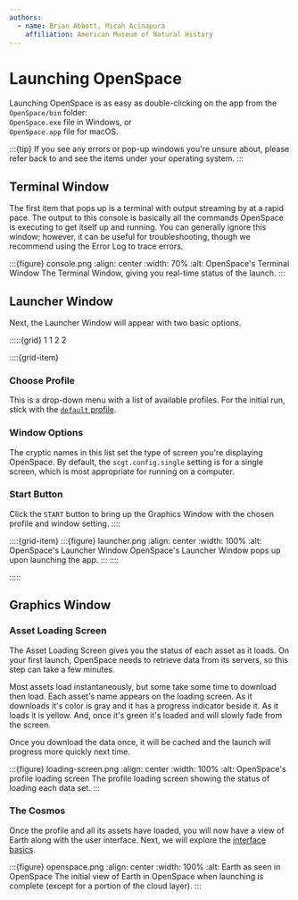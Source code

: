 ```yaml
---
authors:
  - name: Brian Abbott, Micah Acinapura
    affiliation: American Museum of Natural History
---
```



# Launching OpenSpace

Launching OpenSpace is as easy as double-clicking on the app from the `OpenSpace/bin` folder: \
`OpenSpace.exe` file in Windows, or \
`OpenSpace.app` file for macOS.


:::{tip}
If you see any errors or pop-up windows you're unsure about, please refer back to [](../install/index) and see the items under your operating system.
:::


## Terminal Window

The first item that pops up is a terminal with output streaming by at a rapid pace. The output to this console is basically all the commands OpenSpace is executing to get itself up and running. You can generally ignore this window; however, it can be useful for troubleshooting, though we recommend using the Error Log to trace errors.

:::{figure} console.png
:align: center
:width: 70%
:alt: OpenSpace's Terminal Window
The Terminal Window, giving you real-time status of the launch.
:::


## Launcher Window

Next, the Launcher Window will appear with two basic options. 

:::::{grid} 1 1 2 2

::::{grid-item}
### Choose Profile
This is a drop-down menu with a list of available profiles. For the initial run, stick with the [`default` profile](/profiles/default/index).

### Window Options
The cryptic names in this list set the type of screen you're displaying OpenSpace. By default, the `scgt.config.single` setting is for a single screen, which is most appropriate for running on a computer.


### Start Button
Click the `START` button to bring up the Graphics Window with the chosen profile and window setting.
::::


::::{grid-item}
:::{figure} launcher.png
:align: center
:width: 100%
:alt: OpenSpace's Launcher Window
OpenSpace's Launcher Window pops up upon launching the app.
:::
::::

:::::


## Graphics Window

### Asset Loading Screen

The Asset Loading Screen gives you the status of each asset as it loads. On your first launch, OpenSpace needs to retrieve data from its servers, so this step can take a few minutes. 

Most assets load instantaneously, but some take some time to download then load. Each asset's name appears on the loading screen. As it downloads it's color is gray and it has a progress indicator beside it. As it loads it is yellow. And, once it's green it's loaded and will slowly fade from the screen.

Once you download the data once, it will be cached and the launch will progress more quickly next time.

:::{figure} loading-screen.png
:align: center
:width: 100%
:alt: OpenSpace's profile loading screen
The profile loading screen showing the status of loading each data set.
:::


### The Cosmos

Once the profile and all its assets have loaded, you will now have a view of Earth along with the user interface. Next, we will explore the [interface basics](/getting-started/orientation/index).

:::{figure} openspace.png
:align: center
:width: 100%
:alt: Earth as seen in OpenSpace
The initial view of Earth in OpenSpace when launching is complete (except for a portion of the cloud layer).
:::
